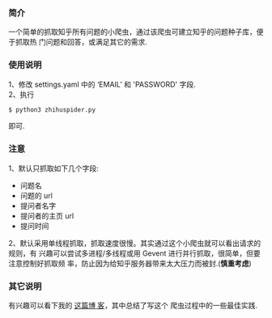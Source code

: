 ### 简介
一个简单的抓取知乎所有问题的小爬虫，通过该爬虫可建立知乎的问题种子库，便于抓取热
门问题和回答，或满足其它的需求. 

### 使用说明
1、修改 settings.yaml 中的 ‘EMAIL’ 和 'PASSWORD' 字段.  
2、执行

```python
$ python3 zhihuspider.py
```

即可.

### 注意
1、默认只抓取如下几个字段:  

* 问题名
* 问题的 url
* 提问者名字
* 提问者的主页 url
* 提问时间

2、默认采用单线程抓取，抓取速度很慢。其实通过这个小爬虫就可以看出请求的规则，有
兴趣可以尝试多进程/多线程或用 Gevent 进行并行抓取，很简单，但要注意控制好抓取频
率，防止因为给知乎服务器带来太大压力而被封.(**慎重考虑**)

### 其它说明
有兴趣可以看下我的 [这篇博
客](http://flyer103.diandian.com/post/2014-02-10/40060933417)，其中总结了写这个
爬虫过程中的一些最佳实践. 
